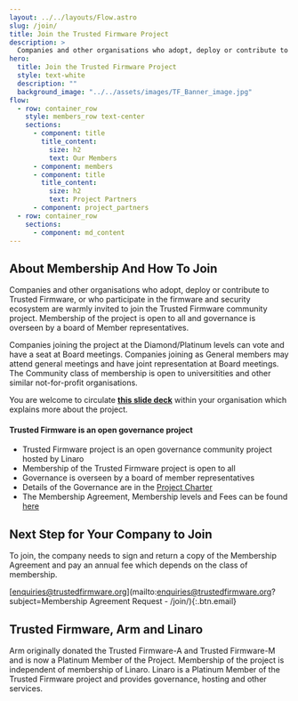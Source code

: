 ```yaml
---
layout: ../../layouts/Flow.astro
slug: /join/
title: Join the Trusted Firmware Project
description: >
  Companies and other organisations who adopt, deploy or contribute to Trusted Firmware, or who participate in the firmware and security ecosystem are warmly invited to join the Trusted Firmware community project. Membership of the project is open to all and governance is overseen by a board of Member representatives.
hero:
  title: Join the Trusted Firmware Project
  style: text-white
  description: ""
  background_image: "../../assets/images/TF_Banner_image.jpg"
flow:
  - row: container_row
    style: members_row text-center
    sections:
      - component: title
        title_content:
          size: h2
          text: Our Members
      - component: members
      - component: title
        title_content:
          size: h2
          text: Project Partners
      - component: project_partners
  - row: container_row
    sections:
      - component: md_content
---
```


## About Membership And How To Join

Companies and other organisations who adopt, deploy or contribute to Trusted Firmware, or who participate in the firmware and security ecosystem are warmly invited to join the Trusted Firmware community project. Membership of the project is open to all and governance is overseen by a board of Member representatives.

Companies joining the project at the Diamond/Platinum levels can vote and have a seat at Board meetings. Companies joining as General members may attend general meetings and have joint representation at Board meetings. The Community class of membership is open to universitities and other similar not-for-profit organisations.

You are welcome to circulate **[this slide deck](/docs/TrustedFirmware_2023.pdf)** within your organisation which explains more about the project.

#### Trusted Firmware is an open governance project

- Trusted Firmware project is an open governance community project hosted by Linaro
- Membership of the Trusted Firmware project is open to all
- Governance is overseen by a board of member representatives
- Details of the Governance are in the [Project Charter](/docs/Trusted_Firmware_Charter_v_2023_03_22.pdf)
- The Membership Agreement, Membership levels and Fees can be found [here](/docs/Trusted_Firmware_Membership_Agreement_and_Fee_Table_v_2021_07_14.pdf)

## Next Step for Your Company to Join

To join, the company needs to sign and return a copy of the Membership Agreement and pay an annual fee which depends on the class of membership.

[enquiries@trustedfirmware.org](mailto:enquiries@trustedfirmware.org?subject=Membership Agreement Request - /join/){:.btn.email}

## Trusted Firmware, Arm and Linaro

Arm originally donated the Trusted Firmware-A and Trusted Firmware-M and is now a Platinum Member of the Project. Membership of the project is independent of membership of Linaro. Linaro is a Platinum Member of the Trusted Firmware project and provides governance, hosting and other services.
